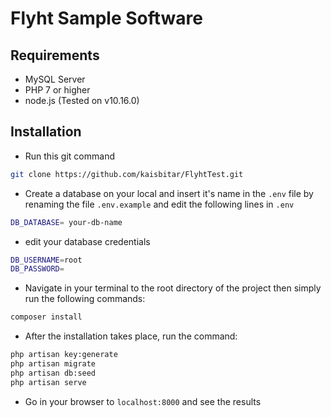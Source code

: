 # Flyht Sample Software

## Requirements

- MySQL Server
- PHP 7 or higher
- node.js (Tested on v10.16.0)

## Installation

- Run this git command
```sh
git clone https://github.com/kaisbitar/FlyhtTest.git
```
- Create a database on your local and insert it's name in the `.env` file by renaming the file `.env.example` and edit the following lines in `.env`

```sh
DB_DATABASE= your-db-name
```
- edit your database credentials
```sh
DB_USERNAME=root
DB_PASSWORD=
```

- Navigate in your terminal to the root directory of the project then simply run the following commands:

```sh
composer install
```
- After the installation takes place, run the command:
```sh
php artisan key:generate
php artisan migrate
php artisan db:seed
php artisan serve
```
- Go in your browser to `localhost:8000` and see the results
